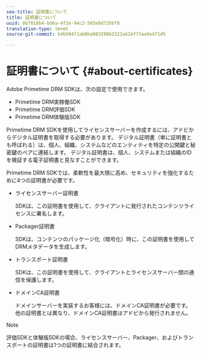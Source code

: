 ```yaml
---
seo-title: 証明書について
title: 証明書について
uuid: 0b7818b4-bd6a-4f2e-94c2-565e0d735bf8
translation-type: tm+mt
source-git-commit: b4b50471ab0ba98329862322a61bf73aa9e471d5

---
```



# 証明書について {#about-certificates}

Adobe Primetime DRM SDKは、次の設定で使用できます。

* Primetime DRM実稼働SDK
* Primetime DRM評価SDK
* Primetime DRM体験版SDK

Primetime DRM SDKを使用してライセンスサーバーを作成するには、アドビからデジタル証明書を取得する必要があります。 デジタル証明書（単に証明書とも呼ばれる）は、個人、組織、システムなどのエンティティを特定の公開鍵と秘密鍵のペアに連結します。 デジタル証明書は、個人、システムまたは組織のIDを検証する電子証明書と見なすことができます。

Primetime DRM SDKでは、柔軟性を最大限に高め、セキュリティを強化するために4つの証明書が必要です。

* ライセンスサーバー証明書

   SDKは、この証明書を使用して、クライアントに発行されたコンテンツライセンスに署名します。
* Packager証明書

   SDKは、コンテンツのパッケージ化（暗号化）時に、この証明書を使用してDRMメタデータを生成します。
* トランスポート証明書

   SDKは、この証明書を使用して、クライアントとライセンスサーバー間の通信を保護します。
* ドメインCA証明書

   ドメインサーバーを実装するお客様には、ドメインCA証明書が必要です。 他の証明書とは異なり、ドメインCA証明書はアドビから発行されません。

>[!NOTE]
>
>評価SDKと体験版SDKの場合、ライセンスサーバー、Packager、およびトランスポートの証明書は1つの証明書に結合されます。


